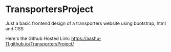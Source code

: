 # TransportersProject
Just a basic frontend design of a transporters website using bootstrap, html and CSS

Here's the Github Hosted Link: https://aashu-11.github.io/TransportersProject/
